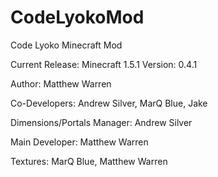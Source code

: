 CodeLyokoMod
============

Code Lyoko Minecraft Mod

Current Release: Minecraft 1.5.1
Version: 0.4.1

Author: Matthew Warren

Co-Developers: Andrew Silver, MarQ Blue, Jake

Dimensions/Portals Manager: Andrew Silver

Main Developer: Matthew Warren

Textures: MarQ Blue, Matthew Warren
